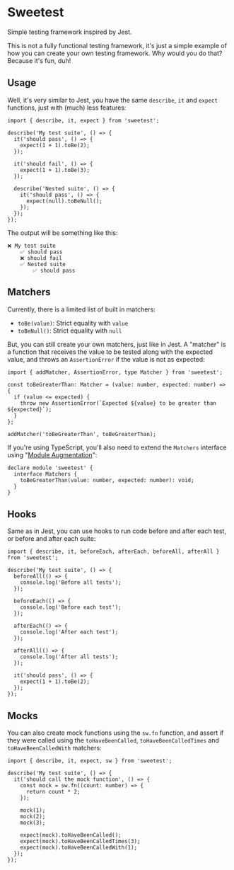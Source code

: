 # Sweetest

Simple testing framework inspired by Jest.

This is not a fully functional testing framework, it's just a simple example of how you can create your own testing framework.
Why would you do that? Because it's fun, duh!

## Usage

Well, it's very similar to Jest, you have the same `describe`, `it` and `expect` functions, just with (much) less features:

```TS
import { describe, it, expect } from 'sweetest';

describe('My test suite', () => {
  it('should pass', () => {
    expect(1 + 1).toBe(2);
  });

  it('should fail', () => {
    expect(1 + 1).toBe(3);
  });

  describe('Nested suite', () => {
    it('should pass', () => {
      expect(null).toBeNull();
    });
  });
});
```

The output will be something like this:

```
❌ My test suite
	✅ should pass
    ❌ should fail
    ✅ Nested suite
        ✅ should pass
```

## Matchers

Currently, there is a limited list of built in matchers:

- `toBe(value)`: Strict equality with `value`
- `toBeNull()`: Strict equality with `null`

But, you can still create your own matchers, just like in Jest.
A "matcher" is a function that receives the value to be tested along with the expected value, and throws an `AssertionError` if the value is not as expected:

```TS
import { addMatcher, AssertionError, type Matcher } from 'sweetest';

const toBeGreaterThan: Matcher = (value: number, expected: number) => {
  if (value <= expected) {
    throw new AssertionError(`Expected ${value} to be greater than ${expected}`);
  }
};

addMatcher('toBeGreaterThan', toBeGreaterThan);
```

If you're using TypeScript, you'll also need to extend the `Matchers` interface using "[Module Augmentation](https://www.typescriptlang.org/docs/handbook/declaration-merging.html#module-augmentation)":

```TS
declare module 'sweetest' {
  interface Matchers {
    toBeGreaterThan(value: number, expected: number): void;
  }
}
```

## Hooks

Same as in Jest, you can use hooks to run code before and after each test, or before and after each suite:

```TS
import { describe, it, beforeEach, afterEach, beforeAll, afterAll } from 'sweetest';

describe('My test suite', () => {
  beforeAll(() => {
    console.log('Before all tests');
  });

  beforeEach(() => {
    console.log('Before each test');
  });

  afterEach(() => {
    console.log('After each test');
  });

  afterAll(() => {
    console.log('After all tests');
  });

  it('should pass', () => {
    expect(1 + 1).toBe(2);
  });
});
```

## Mocks

You can also create mock functions using the `sw.fn` function, and assert if they were called using the `toHaveBeenCalled`, `toHaveBeenCalledTimes`
and `toHaveBeenCalledWith` matchers:

```TS
import { describe, it, expect, sw } from 'sweetest';

describe('My test suite', () => {
  it('should call the mock function', () => {
    const mock = sw.fn((count: number) => {
      return count * 2;
    });

    mock(1);
    mock(2);
    mock(3);

    expect(mock).toHaveBeenCalled();
    expect(mock).toHaveBeenCalledTimes(3);
    expect(mock).toHaveBeenCalledWith(1);
  });
});
```
